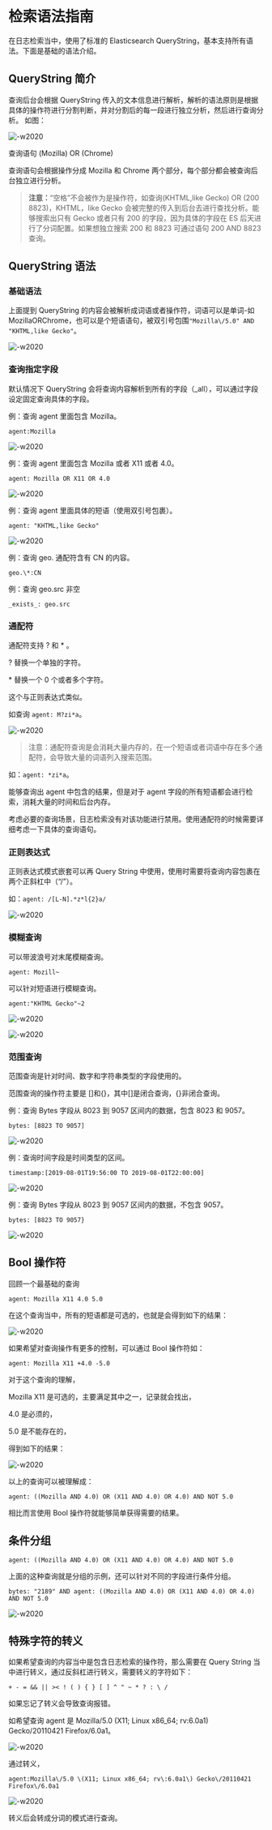 # 检索语法指南

在日志检索当中，使用了标准的 Elasticsearch QueryString，基本支持所有语法。下面是基础的语法介绍。

## QueryString 简介

查询后台会根据 QueryString 传入的文本信息进行解析，解析的语法原则是根据具体的操作符进行分割判断，并对分割后的每一段进行独立分析，然后进行查询分析。
如图：

![-w2020](media/16049824548149.jpg)

查询语句 (Mozilla) OR (Chrome)

查询语句会根据操作分成 Mozilla 和 Chrome 两个部分，每个部分都会被查询后台独立进行分析。

> **注意：**“空格”不会被作为是操作符，如查询(KHTML,like Gecko) OR (200 8823)，KHTML，like Gecko 会被完整的传入到后台去进行查找分析。能够搜索出只有 Gecko 或者只有 200 的字段，因为具体的字段在 ES 后天进行了分词配置。如果想独立搜索 200 和 8823 可通过语句 200 AND 8823 查询。

## QueryString 语法

### 基础语法

上面提到 QueryString 的内容会被解析成词语或者操作符，词语可以是单词-如 MozillaORChrome，也可以是个短语语句，被双引号包围`"Mozilla\/5.0" AND "KHTML,like Gecko"`。

![-w2020](../../media/2019-12-13-14-25-42.jpg)

### 查询指定字段

默认情况下 QueryString 会将查询内容解析到所有的字段（_all），可以通过字段设定固定查询具体的字段。

例：查询 agent 里面包含 Mozilla。

`agent:Mozilla`

![-w2020](../../media/2019-12-13-14-26-46.jpg)

例：查询 agent 里面包含 Mozilla 或者 X11 或者 4.0。

`agent: Mozilla OR X11 OR 4.0`

![-w2020](../../media/2019-12-13-14-27-23.jpg)

例：查询 agent 里面具体的短语（使用双引号包裹）。

`agent: "KHTML,like Gecko"`

![-w2020](../../media/2019-12-13-14-27-47.jpg)

例：查询 geo. 通配符含有 CN 的内容。

`geo.\*:CN`

例：查询 geo.src 非空

`_exists_: geo.src`

### 通配符

通配符支持 ? 和 * 。

? 替换一个单独的字符。

\* 替换一个 0 个或者多个字符。

这个与正则表达式类似。

如查询 `agent: M?zi*a`。

![-w2020](../../media/2019-12-13-14-29-42.jpg)

> 注意：通配符查询是会消耗大量内存的，在一个短语或者词语中存在多个通配符，会导致大量的词语列入搜索范围。

如：`agent: *zi*a`。

能够查询出 agent 中包含的结果，但是对于 agent 字段的所有短语都会进行检索，消耗大量的时间和后台内存。

考虑必要的查询场景，日志检索没有对该功能进行禁用。使用通配符的时候需要详细考虑一下具体的查询语句。

### 正则表达式

正则表达式模式嵌套可以再 Query String 中使用，使用时需要将查询内容包裹在两个正斜杠中（“/”）。

如：`agent: /[L-N].*z*l{2}a/`

![-w2020](../../media/2019-12-13-14-30-54.jpg)

### 模糊查询

可以带波浪号对末尾模糊查询。

`agent: Mozill~`

可以针对短语进行模糊查询。

`agent:"KHTML Gecko"~2`

![-w2020](../../media/2019-12-13-14-33-42.jpg)

![-w2020](../../media/2019-12-13-14-33-47.jpg)

### 范围查询

范围查询是针对时间、数字和字符串类型的字段使用的。

范围查询的操作符主要是 []和{}，其中[]是闭合查询，{}非闭合查询。

例：查询 Bytes 字段从 8023 到 9057 区间内的数据，包含 8023 和 9057。

`bytes: [8823 TO 9057]`

![-w2020](../../media/2019-12-13-17-36-50.jpg)

例：查询时间字段是时间类型的区间。

`timestamp:[2019-08-01T19:56:00 TO 2019-08-01T22:00:00]`

![-w2020](../../media/2019-12-13-17-37-16.jpg)

例：查询 Bytes 字段从 8023 到 9057 区间内的数据，不包含 9057。

`bytes: [8823 TO 9057}`

![-w2020](../../media/2019-12-13-17-37-35.jpg)

## Bool 操作符

回顾一个最基础的查询

`agent: Mozilla X11 4.0 5.0`

在这个查询当中，所有的短语都是可选的，也就是会得到如下的结果：

![-w2020](../../media/2019-12-13-17-39-23.jpg)

如果希望对查询操作有更多的控制，可以通过 Bool 操作符如：

`agent: Mozilla X11 +4.0 -5.0`

对于这个查询的理解，

Mozilla X11 是可选的，主要满足其中之一，记录就会找出，

4.0 是必须的，

5.0 是不能存在的，

得到如下的结果：

![-w2020](../../media/2019-12-13-17-39-57.jpg)

以上的查询可以被理解成：

`agent: ((Mozilla AND 4.0) OR (X11 AND 4.0) OR 4.0) AND NOT 5.0`

相比而言使用 Bool 操作符就能够简单获得需要的结果。

## 条件分组

`agent: ((Mozilla AND 4.0) OR (X11 AND 4.0) OR 4.0) AND NOT 5.0`

上面的这种查询就是分组的示例，还可以针对不同的字段进行条件分组。

`bytes: "2189" AND agent: ((Mozilla AND 4.0) OR (X11 AND 4.0) OR 4.0) AND NOT 5.0`

![-w2020](../../media/2019-12-13-17-40-46.jpg)

## 特殊字符的转义

如果希望查询的内容当中是包含日志检索的操作符，那么需要在 Query String 当中进行转义，通过反斜杠进行转义，需要转义的字符如下：

`+ - = && || >< ! ( ) { } [ ] ^ " ~ * ? : \ /`

如果忘记了转义会导致查询报错。

如希望查询 agent 是 Mozilla/5.0 (X11; Linux x86_64; rv:6.0a1) Gecko/20110421 Firefox/6.0a1。

![-w2020](../../media/2019-12-13-17-41-20.jpg)

通过转义，

`agent:Mozilla\/5.0 \(X11; Linux x86_64; rv\:6.0a1\) Gecko\/20110421 Firefox\/6.0a1`

![-w2020](../../media/2019-12-13-17-41-42.jpg)

转义后会转成分词的模式进行查询。


